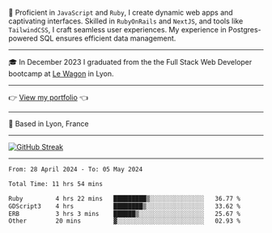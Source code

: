 📖 Proficient in `JavaScript` and `Ruby`, I create dynamic web apps and captivating interfaces. Skilled in `RubyOnRails` and `NextJS`, and tools like `TailwindCSS`, I craft seamless user experiences. My experience in Postgres-powered SQL ensures efficient data management.

***

🎓 In December 2023 I graduated from the the Full Stack Web Developer bootcamp at [Le Wagon](https://www.lewagon.com/) in Lyon.

***

👉 <a href="https://www.davidlau.dev/" target="_blank">View my portfolio</a> 👈

***

📍 Based in Lyon, France

***

[![GitHub Streak](https://streak-stats.demolab.com?user=kaimunlau&theme=github-dark&hide_border=true)](https://git.io/streak-stats)

***

<!--START_SECTION:waka-->

```txt
From: 28 April 2024 - To: 05 May 2024

Total Time: 11 hrs 54 mins

Ruby         4 hrs 22 mins   █████████▒░░░░░░░░░░░░░░░   36.77 %
GDScript3    4 hrs           ████████▒░░░░░░░░░░░░░░░░   33.62 %
ERB          3 hrs 3 mins    ██████▒░░░░░░░░░░░░░░░░░░   25.67 %
Other        20 mins         ▓░░░░░░░░░░░░░░░░░░░░░░░░   02.93 %
```

<!--END_SECTION:waka-->
